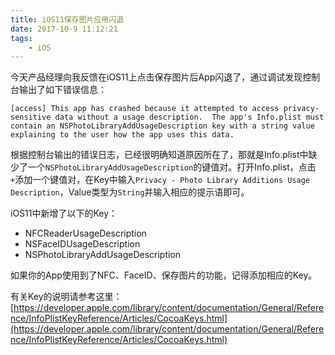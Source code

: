 ```yaml
---
title: iOS11保存图片应用闪退
date: 2017-10-9 11:12:21
tags:
	- iOS
---
```


今天产品经理向我反馈在iOS11上点击保存图片后App闪退了，通过调试发现控制台输出了如下错误信息：

```
[access] This app has crashed because it attempted to access privacy-sensitive data without a usage description.  The app's Info.plist must contain an NSPhotoLibraryAddUsageDescription key with a string value explaining to the user how the app uses this data.
```

根据控制台输出的错误日志，已经很明确知道原因所在了，那就是Info.plist中缺少了一个`NSPhotoLibraryAddUsageDescription`的键值对。打开Info.plist，点击`+`添加一个键值对，在Key中输入`Privacy - Photo Library Additions Usage Description`，Value类型为`String`并输入相应的提示语即可。

iOS11中新增了以下的Key：
- NFCReaderUsageDescription
- NSFaceIDUsageDescription
- NSPhotoLibraryAddUsageDescription

如果你的App使用到了NFC、FaceID、保存图片的功能，记得添加相应的Key。


有关Key的说明请参考这里：
[https://developer.apple.com/library/content/documentation/General/Reference/InfoPlistKeyReference/Articles/CocoaKeys.html](https://developer.apple.com/library/content/documentation/General/Reference/InfoPlistKeyReference/Articles/CocoaKeys.html)
